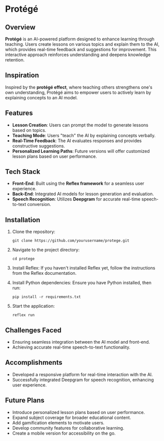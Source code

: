 # Protégé

## Overview
**Protégé** is an AI-powered platform designed to enhance learning through teaching. Users create lessons on various topics and explain them to the AI, which provides real-time feedback and suggestions for improvement. This interactive approach reinforces understanding and deepens knowledge retention.

## Inspiration
Inspired by the **protégé effect**, where teaching others strengthens one's own understanding, Protégé aims to empower users to actively learn by explaining concepts to an AI model.

## Features
- **Lesson Creation**: Users can prompt the model to generate lessons based on topics.
- **Teaching Mode**: Users "teach" the AI by explaining concepts verbally.
- **Real-Time Feedback**: The AI evaluates responses and provides constructive suggestions.
- **Personalized Learning Paths**: Future versions will offer customized lesson plans based on user performance.

## Tech Stack
- **Front-End**: Built using the **Reflex framework** for a seamless user experience.
- **Back-End**: Integrated AI models for lesson generation and evaluation.
- **Speech Recognition**: Utilizes **Deepgram** for accurate real-time speech-to-text conversion.

## Installation
1. Clone the repository:
   ```
   git clone https://github.com/yourusername/protege.git
   ```
2. Navigate to the project directory:
    ```
    cd protege
    ```
3. Install Reflex: If you haven't installed Reflex yet, follow the instructions from the Reflex documentation.

4. Install Python dependencies: Ensure you have Python installed, then run:
    ```
    pip install -r requirements.txt
    ```
6. Start the application:
    ```
    reflex run
    ```

## Challenges Faced
- Ensuring seamless integration between the AI model and front-end.
- Achieving accurate real-time speech-to-text functionality.
## Accomplishments
- Developed a responsive platform for real-time interaction with the AI.
- Successfully integrated Deepgram for speech recognition, enhancing user experience.
## Future Plans
- Introduce personalized lesson plans based on user performance.
- Expand subject coverage for broader educational content.
- Add gamification elements to motivate users.
- Develop community features for collaborative learning.
- Create a mobile version for accessibility on the go.

